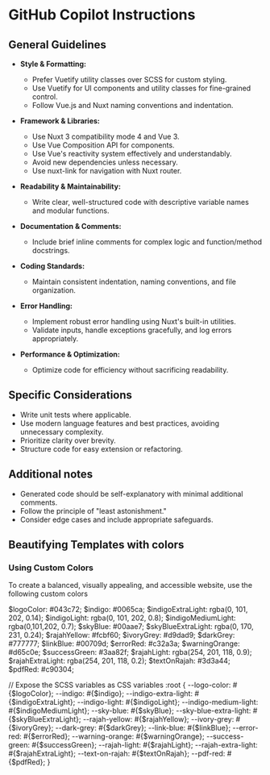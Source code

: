 # GitHub Copilot Instructions

## General Guidelines

- **Style & Formatting:**  
  - Prefer Vuetify utility classes over SCSS for custom styling.
  - Use Vuetify for UI components and utility classes for fine-grained control.
  - Follow Vue.js and Nuxt naming conventions and indentation.

- **Framework & Libraries:**  
  - Use Nuxt 3 compatibility mode 4 and Vue 3.
  - Use Vue Composition API for components.
  - Use Vue's reactivity system effectively and understandably.
  - Avoid new dependencies unless necessary.
  - Use nuxt-link for navigation with Nuxt router.

- **Readability & Maintainability:**  
  - Write clear, well-structured code with descriptive variable names and modular functions.

- **Documentation & Comments:**  
  - Include brief inline comments for complex logic and function/method docstrings.

- **Coding Standards:**  
  - Maintain consistent indentation, naming conventions, and file organization.

- **Error Handling:**  
  - Implement robust error handling using Nuxt's built-in utilities.
  - Validate inputs, handle exceptions gracefully, and log errors appropriately.

- **Performance & Optimization:**  
  - Optimize code for efficiency without sacrificing readability.

## Specific Considerations

- Write unit tests where applicable.
- Use modern language features and best practices, avoiding unnecessary complexity.
- Prioritize clarity over brevity.
- Structure code for easy extension or refactoring.

## Additional notes

- Generated code should be self-explanatory with minimal additional comments.
- Follow the principle of "least astonishment."
- Consider edge cases and include appropriate safeguards.

## Beautifying Templates with colors

### Using Custom Colors

To create a balanced, visually appealing, and accessible website, use the following custom colors

$logoColor: #043c72;
$indigo: #0065ca;
$indigoExtraLight: rgba(0, 101, 202, 0.14);
$indigoLight: rgba(0, 101, 202, 0.8);
$indigoMediumLight: rgba(0,101,202, 0.7);
$skyBlue: #00aae7;
$skyBlueExtraLight: rgba(0, 170, 231, 0.24);
$rajahYellow: #fcbf60;
$ivoryGrey: #d9dad9;
$darkGrey: #777777;
$linkBlue: #00709d;
$errorRed: #c32a3a;
$warningOrange: #d65c0e;
$successGreen: #3aa82f;
$rajahLight: rgba(254, 201, 118, 0.9);
$rajahExtraLight: rgba(254, 201, 118, 0.2);
$textOnRajah: #3d3a44;
$pdfRed: #c90304;

// Expose the SCSS variables as CSS variables
:root {
    --logo-color: #{$logoColor};
    --indigo: #{$indigo};
    --indigo-extra-light: #{$indigoExtraLight};
    --indigo-light: #{$indigoLight};
    --indigo-medium-light: #{$indigoMediumLight};
    --sky-blue: #{$skyBlue};
    --sky-blue-extra-light: #{$skyBlueExtraLight};
    --rajah-yellow: #{$rajahYellow};
    --ivory-grey: #{$ivoryGrey};
    --dark-grey: #{$darkGrey};
    --link-blue: #{$linkBlue};
    --error-red: #{$errorRed};
    --warning-orange: #{$warningOrange};
    --success-green: #{$successGreen};
    --rajah-light: #{$rajahLight};
    --rajah-extra-light: #{$rajahExtraLight};
    --text-on-rajah: #{$textOnRajah};
    --pdf-red: #{$pdfRed};
}